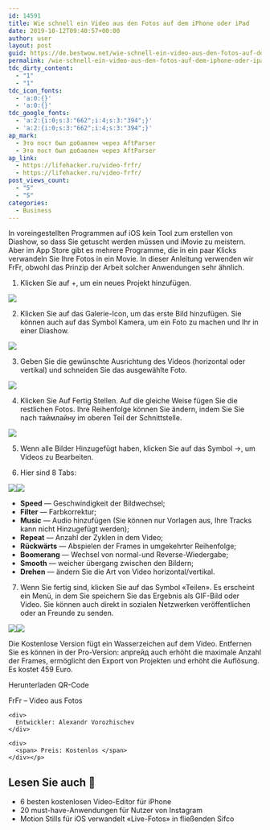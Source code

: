 ```yaml
---
id: 14591
title: Wie schnell ein Video aus den Fotos auf dem iPhone oder iPad
date: 2019-10-12T09:40:57+00:00
author: user
layout: post
guid: https://de.bestwow.net/wie-schnell-ein-video-aus-den-fotos-auf-dem-iphone-oder-ipad/
permalink: /wie-schnell-ein-video-aus-den-fotos-auf-dem-iphone-oder-ipad/
tdc_dirty_content:
  - "1"
  - "1"
tdc_icon_fonts:
  - 'a:0:{}'
  - 'a:0:{}'
tdc_google_fonts:
  - 'a:2:{i:0;s:3:"662";i:4;s:3:"394";}'
  - 'a:2:{i:0;s:3:"662";i:4;s:3:"394";}'
ap_mark:
  - Это пост был добавлен через AftParser
  - Это пост был добавлен через AftParser
ap_link:
  - https://lifehacker.ru/video-frfr/
  - https://lifehacker.ru/video-frfr/
post_views_count:
  - "5"
  - "5"
categories:
  - Business
---
```

In voreingestellten Programmen auf iOS kein Tool zum erstellen von Diashow, so dass Sie getuscht werden müssen und iMovie zu meistern. Aber im App Store gibt es mehrere Programme, die in ein paar Klicks verwandeln Sie Ihre Fotos in ein Movie. In dieser Anleitung verwenden wir FrFr, obwohl das Prinzip der Arbeit solcher Anwendungen sehr ähnlich.

1. Klicken Sie auf +, um ein neues Projekt hinzufügen.

![](https://de.bestwow.net/wp-content/uploads/2019/10/kak-bystro-sdelat-video-iz-fotografiy-na-iphone-ili-ipad-1.png) 

2. Klicken Sie auf das Galerie-Icon, um das erste Bild hinzufügen. Sie können auch auf das Symbol Kamera, um ein Foto zu machen und Ihr in einer Diashow.

![](https://de.bestwow.net/wp-content/uploads/2019/10/kak-bystro-sdelat-video-iz-fotografiy-na-iphone-ili-ipad-2.jpeg) 

3. Geben Sie die gewünschte Ausrichtung des Videos (horizontal oder vertikal) und schneiden Sie das ausgewählte Foto.

![](https://de.bestwow.net/wp-content/uploads/2019/10/kak-bystro-sdelat-video-iz-fotografiy-na-iphone-ili-ipad-3.png) 

4. Klicken Sie Auf Fertig Stellen. Auf die gleiche Weise fügen Sie die restlichen Fotos. Ihre Reihenfolge können Sie ändern, indem Sie Sie nach таймлайну im oberen Teil der Schnittstelle.

![](https://de.bestwow.net/wp-content/uploads/2019/10/kak-bystro-sdelat-video-iz-fotografiy-na-iphone-ili-ipad-4.png) 

5. Wenn alle Bilder Hinzugefügt haben, klicken Sie auf das Symbol →, um Videos zu Bearbeiten.

6. Hier sind 8 Tabs:

![](https://de.bestwow.net/wp-content/uploads/2019/10/kak-bystro-sdelat-video-iz-fotografiy-na-iphone-ili-ipad-5.png)![](https://de.bestwow.net/wp-content/uploads/2019/10/kak-bystro-sdelat-video-iz-fotografiy-na-iphone-ili-ipad-6.png) 

  * **Speed** — Geschwindigkeit der Bildwechsel;
  * **Filter** — Farbkorrektur;
  * **Music** — Audio hinzufügen (Sie können nur Vorlagen aus, Ihre Tracks kann nicht Hinzugefügt werden);
  * **Repeat** — Anzahl der Zyklen in dem Video;
  * **Rückwärts** — Abspielen der Frames in umgekehrter Reihenfolge;
  * **Boomerang** — Wechsel von normal-und Reverse-Wiedergabe;
  * **Smooth** — weicher übergang zwischen den Bildern;
  * **Drehen** — ändern Sie die Art von Video horizontal/vertikal.

7. Wenn Sie fertig sind, klicken Sie auf das Symbol «Teilen». Es erscheint ein Menü, in dem Sie speichern Sie das Ergebnis als GIF-Bild oder Video. Sie können auch direkt in sozialen Netzwerken veröffentlichen oder an Freunde zu senden.

![](https://de.bestwow.net/wp-content/uploads/2019/10/kak-bystro-sdelat-video-iz-fotografiy-na-iphone-ili-ipad-7.png)![](https://de.bestwow.net/wp-content/uploads/2019/10/kak-bystro-sdelat-video-iz-fotografiy-na-iphone-ili-ipad-8.png) 

Die Kostenlose Version fügt ein Wasserzeichen auf dem Video. Entfernen Sie es können in der Pro-Version: апргейд auch erhöht die maximale Anzahl der Frames, ermöglicht den Export von Projekten und erhöht die Auflösung. Es kostet 459 Euro.

<div>
  <div>
  </div>
  
  <div>
  </div>
  
  <div>
    <div>
      Herunterladen <span>QR-Code </span>
    </div></p>
  </div>
  
  <div>
    <div>
      FrFr – Video aus Fotos
    </div>
    
    <div>
      Entwickler: Alexandr Vorozhischev
    </div>
    
    <div>
      <span> Preis: Kostenlos </span>
    </div></p>
  </div></p>
</div>

<div>
  <h2 class="read-also__title">
    <span>Lesen Sie auch</span> <span>🧐 </span>
  </h2>
  
  <ul class="read-also__list">
    <li>
      6 besten kostenlosen Video-Editor für iPhone
    </li>
    <li>
      20 must-have-Anwendungen für Nutzer von Instagram
    </li>
    <li>
      Motion Stills für iOS verwandelt «Live-Fotos» in fließenden Sifco
    </li>
  </ul>
</div>